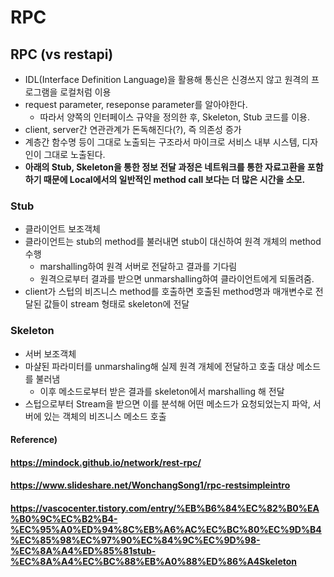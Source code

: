 # RPC



## RPC (vs restapi)

* IDL(Interface Definition Language)을 활용해 통신은 신경쓰지 않고 원격의 프로그램을 로컬처럼 이용
* request parameter, reseponse parameter를 알아야한다.
  * 따라서 양쪽의 인터페이스 규약을 정의한 후, Skeleton, Stub 코드를 이용.
* client, server간 연관관계가 돈독해진다(?), 즉 의존성 증가
* 계층간 함수명 등이 그대로 노출되는 구조라서 마이크로 서비스 내부 시스템, 디자인이 그대로 노출된다.
* **아래의 Stub, Skeleton을 통한 정보 전달 과정은 네트워크를 통한 자료고환을 포함하기 때문에 Local에서의 일반적인 method call 보다는 더 많은 시간을 소모.**



### Stub

* 클라이언트 보조객체
* 클라이언트는 stub의 method를 불러내면 stub이 대신하여 원격 개체의 method 수행
  * marshalling하여 원격 서버로 전달하고 결과를 기다림
  * 원격으로부터 결과를 받으면 unmarshalling하여 클라이언트에게 되돌려줌.
* client가 스텁의 비즈니스 method를 호출하면 호출된 method명과 매개변수로 전달된 값들이 stream 형태로 skeleton에 전달



### Skeleton

* 서버 보조객체
* 마샬된 파라미터를 unmarshaling해 실제 원격 개체에 전달하고 호출 대상 메소드를 불러냄
  * 이후 메소드로부터 받은 결과를 skeleton에서 marshalling 해 전달
* 스텁으로부터 Stream을 받으면 이를 분석해 어떤 메소드가 요청되었는지 파악, 서버에 있는 객체의 비즈니스 메소드 호출





#### Reference)

#### https://mindock.github.io/network/rest-rpc/

#### https://www.slideshare.net/WonchangSong1/rpc-restsimpleintro

#### https://vascocenter.tistory.com/entry/%EB%B6%84%EC%82%B0%EA%B0%9C%EC%B2%B4-%EC%95%A0%ED%94%8C%EB%A6%AC%EC%BC%80%EC%9D%B4%EC%85%98%EC%97%90%EC%84%9C%EC%9D%98-%EC%8A%A4%ED%85%81stub-%EC%8A%A4%EC%BC%88%EB%A0%88%ED%86%A4Skeleton